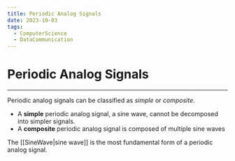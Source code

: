 ```yaml
---
title: Periodic Analog Signals
date: 2023-10-03
tags:
  - ComputerScience
  - DataCommunication
---
```


# Periodic Analog Signals

---

Periodic analog signals can be classified as _simple_ or _composite_.

- A **simple** periodic analog signal, a sine wave, cannot be decomposed into simpler signals.
- A **composite** periodic analog signal is composed of multiple sine waves

The [[SineWave|sine wave]] is the most fundamental form of a periodic analog signal.